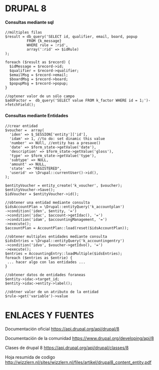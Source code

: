 DRUPAL 8
========

#### Consultas mediante sql
```
//múltiples filas
$result = db_query('SELECT id, qualifier, email, board, popup
          FROM {k_message}
          WHERE rule = :rid',
          array(':rid' => $idRule)
);

foreach ($result as $record) {
  $idMessage = $record->id;
  $qualifier = $record->qualifier;
  $emailMsg = $record->email;
  $boardMsg = $record->board;
  $popupMsg = $record->popup;
}
 
//optener valor de un sólo campo
$addFactor =  db_query('SELECT value FROM k_factor WHERE id = 1;')->fetchField();
```

#### Consultas mediante Entidades

```
//crear entidad
$voucher =  array(
  'iden' => $_SESSION['entity']['id'],
  'idam' => 1, //to do: set dinamic this value
  'number' => NUll, //entity has a presave()
  'date' => $form_state->getValue('date'),
  'description' => $form_state->getValue('gloss'),
  'type' => $form_state->getValue('type'),
  'subtype' => NULL,
  'amount' => NULL,
  'state' => "REGISTERED",
  'userid' => \Drupal::currentUser()->id(),
);
      
$entityVoucher = entity_create('k_voucher', $voucher);
$entityVoucher->Save();
$idVoucher = $entityVoucher->id();

//obtener una entidad mediante consulta
$idsAccountPlan = \Drupal::entityQuery('k_accountplan')
->condition('iden', $entity, '=')
->condition('idac', $account->getIdac(), '=')
->condition('idam', $accountingManagement, '=')
->execute();
$accountPlan = AccountPlan::load(reset($idsAccountPlan));

//obtener multiples entidades mediante consulta
$idsEntries = \Drupal::entityQuery('k_accountingentry')
->condition('idvo', $voucher->getIdvo(), '=')
->execute();
$entries = AccountingEntry::loadMultiple($idsEntries);
foreach ($entries as $entrie) {
 ... hacer algo con las entidades ...
}
      
//obtener datos de entidades foraneas
$entity->idac->target_id;
$entity->idac->entity->label();
      
//obtner valor de un atributo de la entidad
$rule->get('variable')->value
```

ENLACES Y FUENTES
=================
Documentación oficial
https://api.drupal.org/api/drupal/8

Documentación de la comunidad
https://www.drupal.org/developing/api/8

Clases de drupal 8
https://api.drupal.org/api/drupal/classes/8

Hoja resumida de codigo
http://wizzlern.nl/sites/wizzlern.nl/files/artikel/drupal8_content_entity.pdf



